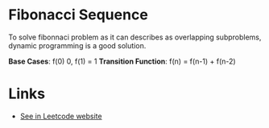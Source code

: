 # Fibonacci Sequence

To solve fibonnaci problem as it can describes as overlapping subproblems, dynamic programming is a good solution.

**Base Cases**: f(0) 0, f(1) = 1
**Transition Function**: f(n) = f(n-1) + f(n-2)


# Links

* [See in Leetcode website](https://leetcode.com/problems/fibonacci-number/)
